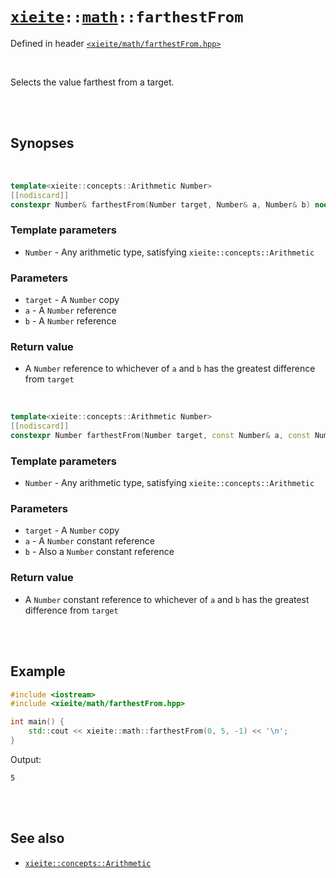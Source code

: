 # [`xieite`](../../README.md)`::`[`math`](../../docs/math.md)`::farthestFrom`
Defined in header [`<xieite/math/farthestFrom.hpp>`](../../include/xieite/math/farthestFrom.hpp)

<br/>

Selects the value farthest from a target.

<br/><br/>

## Synopses

<br/>

```cpp
template<xieite::concepts::Arithmetic Number>
[[nodiscard]]
constexpr Number& farthestFrom(Number target, Number& a, Number& b) noexcept;
```
### Template parameters
- `Number` - Any arithmetic type, satisfying `xieite::concepts::Arithmetic`
### Parameters
- `target` - A `Number` copy
- `a` - A `Number` reference
- `b` - A `Number` reference
### Return value
- A `Number` reference to whichever of `a` and `b` has the greatest difference from `target`

<br/>

```cpp
template<xieite::concepts::Arithmetic Number>
[[nodiscard]]
constexpr Number farthestFrom(Number target, const Number& a, const Number& b) noexcept;
```
### Template parameters
- `Number` - Any arithmetic type, satisfying `xieite::concepts::Arithmetic`
### Parameters
- `target` - A `Number` copy
- `a` - A `Number` constant reference
- `b` - Also a `Number` constant reference
### Return value
- A `Number` constant reference to whichever of `a` and `b` has the greatest difference from `target`

<br/><br/>

## Example
```cpp
#include <iostream>
#include <xieite/math/farthestFrom.hpp>

int main() {
	std::cout << xieite::math::farthestFrom(0, 5, -1) << '\n';
}
```
Output:
```
5
```

<br/><br/>

## See also
- [`xieite::concepts::Arithmetic`](../../docs/concepts/Arithmetic.md)
